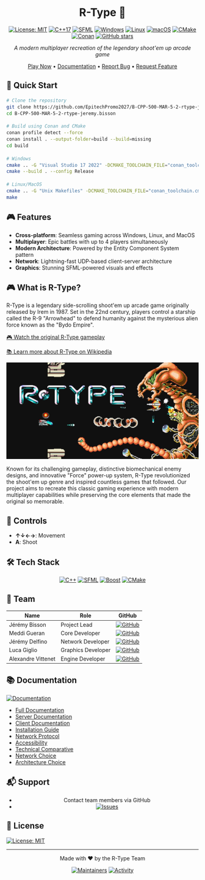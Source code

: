<div align="center">

# R-Type 🚀

[![License: MIT](https://img.shields.io/badge/License-MIT-yellow.svg)](https://opensource.org/licenses/MIT)
[![C++17](https://img.shields.io/badge/C++-17-00599C?logo=c%2B%2B&logoColor=white)](https://en.cppreference.com/w/cpp/17)
[![SFML](https://img.shields.io/badge/SFML-2.5.1-8CC445?logo=SFML&logoColor=white)](https://www.sfml-dev.org/)
[![Windows](https://img.shields.io/badge/Windows-0078D6?logo=windows&logoColor=white)](docs/installation.md)
[![Linux](https://img.shields.io/badge/Linux-FCC624?logo=linux&logoColor=black)](docs/installation.md)
[![macOS](https://img.shields.io/badge/macOS-000000?logo=apple&logoColor=white)](docs/installation.md)
[![CMake](https://img.shields.io/badge/CMake-064F8C?logo=cmake&logoColor=white)](https://cmake.org/)
[![Conan](https://img.shields.io/badge/Conan-6699CB?logo=conan&logoColor=white)](https://conan.io/)
[![GitHub stars](https://img.shields.io/github/stars/EpitechPromo2027/B-CPP-500-MAR-5-2-rtype-jeremy.bisson?style=social)](https://github.com/EpitechPromo2027/B-CPP-500-MAR-5-2-rtype-jeremy.bisson)

*A modern multiplayer recreation of the legendary shoot'em up arcade game*

[Play Now](#quick-start) • [Documentation](docs/index.md) • [Report Bug](issues) • [Request Feature](issues)

</div>

## 🚀 Quick Start

```bash
# Clone the repository
git clone https://github.com/EpitechPromo2027/B-CPP-500-MAR-5-2-rtype-jeremy.bisson.git
cd B-CPP-500-MAR-5-2-rtype-jeremy.bisson

# Build using Conan and CMake
conan profile detect --force
conan install . --output-folder=build --build=missing
cd build

# Windows
cmake .. -G "Visual Studio 17 2022" -DCMAKE_TOOLCHAIN_FILE="conan_toolchain.cmake"
cmake --build . --config Release

# Linux/MacOS
cmake .. -G "Unix Makefiles" -DCMAKE_TOOLCHAIN_FILE="conan_toolchain.cmake" -DCMAKE_BUILD_TYPE=Release
make
```

## 🎮 Features

- **Cross-platform**: Seamless gaming across Windows, Linux, and MacOS
- **Multiplayer**: Epic battles with up to 4 players simultaneously
- **Modern Architecture**: Powered by the Entity Component System pattern
- **Network**: Lightning-fast UDP-based client-server architecture
- **Graphics**: Stunning SFML-powered visuals and effects

## 🎮 What is R-Type?

R-Type is a legendary side-scrolling shoot'em up arcade game originally released by Irem in 1987. Set in the 22nd century, players control a starship called the R-9 "Arrowhead" to defend humanity against the mysterious alien force known as the "Bydo Empire".

[🎮 Watch the original R-Type gameplay](https://www.youtube.com/watch?v=2sPHrBz_jR4)

[📚 Learn more about R-Type on Wikipedia](https://en.wikipedia.org/wiki/R-Type)

![R-Type Gameplay Screenshot](./ressources/background/screen.jpg)

Known for its challenging gameplay, distinctive biomechanical enemy designs, and innovative "Force" power-up system, R-Type revolutionized the shoot'em up genre and inspired countless games that followed. Our project aims to recreate this classic gaming experience with modern multiplayer capabilities while preserving the core elements that made the original so memorable.

## 🎯 Controls

- **↑↓←→**: Movement
- **A**: Shoot

## 🛠️ Tech Stack

<div align="center">

[![C++](https://img.shields.io/badge/C++-Solutions-00599C?style=for-the-badge&logo=c%2B%2B&logoColor=white)](https://isocpp.org/)
[![SFML](https://img.shields.io/badge/SFML-Gaming-8CC445?style=for-the-badge&logo=SFML&logoColor=white)](https://www.sfml-dev.org/)
[![Boost](https://img.shields.io/badge/Boost-Network-F7901E?style=for-the-badge&logo=boost&logoColor=white)](https://www.boost.org/)
[![CMake](https://img.shields.io/badge/CMake-Build-064F8C?style=for-the-badge&logo=cmake&logoColor=white)](https://cmake.org/)

</div>

## 👥 Team

| Name | Role | GitHub |
|------|------|--------|
| Jérémy Bisson | Project Lead | [![GitHub](https://img.shields.io/github/followers/jeremybepitech?label=follow&style=social)](https://github.com/jeremybepitech) |
| Meddi Gueran | Core Developer | [![GitHub](https://img.shields.io/github/followers/MeddiGU?label=follow&style=social)](https://github.com/MeddiGU) |
| Jérémy Delfino | Network Developer | [![GitHub](https://img.shields.io/github/followers/jeremydelfino?label=follow&style=social)](https://github.com/jeremydelfino) |
| Luca Giglio | Graphics Developer | [![GitHub](https://img.shields.io/github/followers/LaJinxKonAime?label=follow&style=social)](https://github.com/LaJinxKonAime) |
| Alexandre Vittenet | Engine Developer | [![GitHub](https://img.shields.io/github/followers/SHRaton?label=follow&style=social)](https://github.com/SHRaton) |

## 📚 Documentation

[![Documentation](https://img.shields.io/badge/documentation-online-brightgreen.svg)](docs/index.md)

- [Full Documentation](docs/index.md)
- [Server Documentation](docs/server.md)
- [Client Documentation](docs/client.md)
- [Installation Guide](docs/installation.md)
- [Network Protocol](docs/rfc.txt)
- [Accessibility](docs/Accessibility.md)
- [Technical Comparative](docs/TechnicalComparative.md)
- [Network Choice](docs/NetworkChoice.md)
- [Architecture Choice](docs/ArchitectureChoice.md)

## 📬 Support

<div align="center">

- Contact team members via GitHub
- [![Issues](https://img.shields.io/badge/Issues-Create-d73a4a?style=for-the-badge&logo=github)](https://github.com/EpitechPromo2027/B-CPP-500-MAR-5-2-rtype-jeremy.bisson/issues)

</div>

## 📜 License

[![License: MIT](https://img.shields.io/badge/License-MIT-yellow.svg)](https://opensource.org/licenses/MIT)

---

<div align="center">

Made with ❤️ by the R-Type Team

[![Maintainers](https://img.shields.io/badge/maintainers-R--Type%20Team-blue)](https://github.com/EpitechPromo2027/B-CPP-500-MAR-5-2-rtype-jeremy.bisson/graphs/contributors)
[![Activity](https://img.shields.io/github/commit-activity/m/EpitechPromo2027/B-CPP-500-MAR-5-2-rtype-jeremy.bisson)](https://github.com/EpitechPromo2027/B-CPP-500-MAR-5-2-rtype-jeremy.bisson/graphs/commit-activity)

</div>